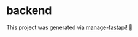 # backend

This project was generated via [manage-fastapi](https://ycd.github.io/manage-fastapi/)! :tada:
